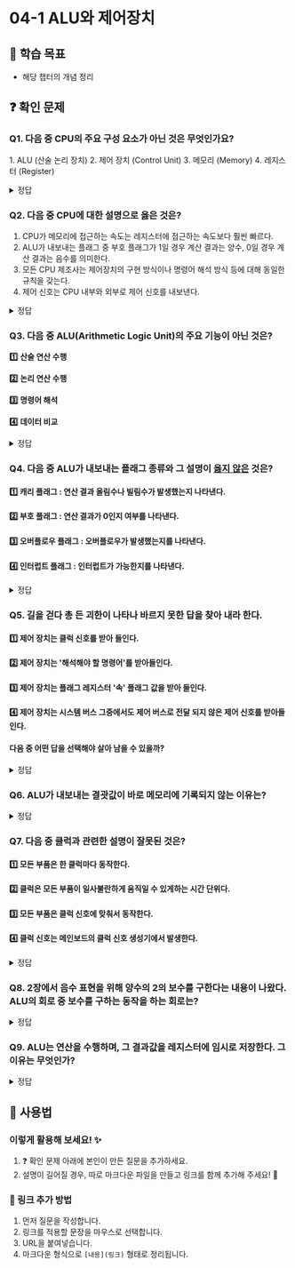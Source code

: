 # 04-1 ALU와 제어장치

## 📌 학습 목표
- 해당 챕터의 개념 정리

## ❓ 확인 문제

### Q1. 다음 중 CPU의 주요 구성 요소가 아닌 것은 무엇인가요?

1️. ALU (산술 논리 장치)
2️. 제어 장치 (Control Unit)
3️. 메모리 (Memory)
4️. 레지스터 (Register)

<details>
<summary>정답</summary>

3️. 메모리 (Memory) X

- **3. 메모리**   
  - 메모리는 CPU외부에 존재하는 장치로, CPU가 필요할 때 데이터를 저장하거나 불러오는 역할을 합니다.
  - CPU 내부의 구성 요소는 아니지만, 명령어와 데이터를 저장하는 중요한 요소입니다.

**[해설]**

- **1. ALU(Arithmetic Logic Unit) - 산술 논리 장치**   
  - 덧셈, 뺄셈 등의 **산술 연산**과 AND, OR 같은 **논리 연산**을 주로 수행합니다.

- **2. 제어장치(Control Unit)**   
  - 프로그램 명령어를 해석하고. **CPU 내부 장치 및 외부 장치의 동작** 을 제어합니다
  - 연산 순서를 조정하며, 데이터 흐름을 관리하는 역할을 합니다.
  
- **4. 레지스터(Register)**  ❌ 
  - CPU 내부에 존재하는 **고속 임시 저장소**로, 연산에 필요한 데이터를 저장하고 관리합니다.
  - 메모리보다 속도가 빠르며, 연산 시 자주 사용합니다.
---

</details>

### Q2. 다음 중 **CPU에 대한 설명으로 옳은 것**은?

1. CPU가 메모리에 접근하는 속도는 레지스터에 접근하는 속도보다 훨씬 빠르다. 
2. ALU가 내보내는 플래그 중 부호 플래그가 1일 경우 계산 결과는 양수, 0일 경우 계산 결과는 음수를 의미한다. 
3. 모든 CPU 제조사는 제어장치의 구현 방식이나 명령어 해석 방식 등에 대해 동일한 규칙을 갖는다. 
4. 제어 신호는 CPU 내부와 외부로 제어 신호를 내보낸다.

<details>
<summary>정답</summary>

④ 제어 신호는 CPU 내부와 외부로 제어 신호를 내보낸다.

**[해설]**  

- **① CPU가 메모리에 접근하는 속도는 레지스터에 접근하는 속도보다 훨씬 빠르다.**  ❌ 
  - CPU의 **레지스터(Register)는 CPU 내부에 위치하여 가장 빠르게 접근할 수 있는 저장 공간**이다.  
  - 반면, **메모리(RAM)는 CPU 외부에 위치하며, 데이터를 읽고 쓰기 위해 버스를 통해 접근해야 하므로 속도가 상대적으로 느리다.**  
  - 일반적으로 **레지스터 > 캐시 메모리 > RAM > SSD/HDD 순으로 접근 속도가 빠르다.**  

- **② ALU가 내보내는 플래그 중 부호 플래그가 1일 경우 계산 결과는 양수, 0일 경우 계산 결과는 음수를 의미한다.**  ❌
  - **부호 플래그(Sign Flag, SF)**는 연산 결과의 최상위 비트(MSB, Most Significant Bit)를 나타내는 플래그이다.  
  - **부호 비트가 1이면 음수, 0이면 양수를 의미한다.** (2의 보수 표현 사용)  
  - 따라서 **부호 플래그가 1이면 음수, 0이면 양수를 의미하므로 문제의 설명이 틀렸다.**  

- **③ 모든 CPU 제조사는 제어장치의 구현 방식이나 명령어 해석 방식 등에 대해 동일한 규칙을 갖는다.**  ❌
  - CPU의 설계 방식은 제조사마다 다를 수 있다.  
  - 예를 들어, **Intel과 AMD의 CPU는 명령어 집합 아키텍처(ISA)가 유사하지만, 마이크로아키텍처 설계 방식은 다르다.**  
  - 또한, **RISC 계열(CPU 명령어가 단순한 구조)과 CISC 계열(CPU 명령어가 복잡한 구조) CPU는 명령어 처리 방식이 다르다.**  
  - 따라서 **모든 CPU 제조사가 동일한 규칙을 갖는 것은 아니다.**  

- **④ 제어 신호는 CPU 내부와 외부로 제어 신호를 내보낸다.**  ✅
  - **제어 장치(Control Unit, CU)는 CPU 내부와 외부의 장치들이 올바르게 동작하도록 제어 신호를 생성하여 전달한다.**  
  - **CPU 내부에서는 ALU, 레지스터 등의 동작을 제어하며, 외부에서는 메모리, 입출력 장치 등과의 데이터 교환을 관리한다.**  
  - 예를 들어, **메모리 읽기(Read), 쓰기(Write) 신호, 인터럽트 신호, 동기 신호 등이 포함된다.**  
  - 따라서 **제어 신호는 CPU 내부뿐만 아니라 외부로도 출력된다.**


---

</details>

### Q3. 다음 중 ALU(Arithmetic Logic Unit)의 주요 기능이 아닌 것은?

**1️⃣** **산술 연산 수행**

**2️⃣** **논리 연산 수행**

**3️⃣** **명령어 해석**

**4️⃣** **데이터 비교**

<details>
<summary>정답</summary>

**3️⃣** **명령어 해석**

**[해설]**

**1️⃣,2️⃣,4️⃣** **ALU** 수행 연산
1. 덧셈,뺄셈,곱셈,나눗셈 등 기본적인 산술 연산을 수행함
2. AND, OR, XOR, NOT 등의 논리 연산을 수행함
4. 크기 비교(A>B, A==B)등의 연산을 수행함
- ※ 비교 연산의 결과는 조건 플래그에 저장되어 추후 조건 명령어에서 사용 가능

**3️⃣** 명령어 해석 -> **제어장치** 담당


---

</details>

### Q4. 다음 중 ALU가 내보내는 플래그 종류와 그 설명이 <U>옳지 않은</U> 것은?

#### 1️⃣ 캐리 플래그 : 연산 결과 올림수나 빌림수가 발생했는지 나타낸다.
#### 2️⃣ 부호 플래그 : 연산 결과가 0인지 여부를 나타낸다.
#### 3️⃣ 오버플로우 플래그 : 오버플로우가 발생했는지를 나타낸다.
#### 4️⃣ 인터럽트 플래그 : 인터럽트가 가능한지를 나타낸다.

<details>
<summary>정답</summary>

#### 2️⃣ 부호 플래그

- 부호 플래그는 연산 결과의 부호를 나타냅니다.
- 연산 결과가 0인지 여부를 나타내는 플래그는 제로 플래그 입니다.
- 부호 플래그의 활용
    - 레지스터에 결과값이 이진수로 저장되었을 때, 플래그 레지스터에서 부호 플래그가 1임을 확인한다면 결과값에 2의 보수를 취하여 표현되는 음수 값으로 변환할 수 있습니다.

---

</details>

### Q5. 길을 걷다 총 든 괴한이 나타나 바르지 못한 답을 찾아 내라 한다.

#### 1️⃣ 제어 장치는 클럭 신호를 받아 들인다.
#### 2️⃣ 제어 장치는 '해석해야 할 명령어'를 받아들인다. 
#### 3️⃣ 제어 장치는 플래그 레지스터 '속' 플래그 값을 받아 들인다.
#### 4️⃣ 제어 장치는 시스템 버스 그중에서도 제어 버스로 전달 되지 않은 제어 신호를 받아들인다.

#### 다음 중 어떤 답을 선택해야 살아 남을 수 있을까?

<details>

<summary>정답</summary>

4번

- **제어 장치**   
  - 제어 장치는 제어 신호를 내보내고 명령어를 해석하는 부품입니다.
  - 연산 순서를 조정하며, 데이터 흐름을 관리하는 역할을 합니다.

**[해설]**

  
- **4  제어 장치는 시스템 버스 그중에서도 제어 버스로 전달 되지 않은 제어 신호를 받아들인다.**  ❌ 
  - 제어 장치는 제어 버스 로 전달된 제어 신호를 받아들입니다. 

---

</details>

### Q6. ALU가 내보내는 결괏값이 바로 메모리에 기록되지 않는 이유는?

<details>
<summary>정답</summary>

<h4>메모리에 바로 기록하면 프로그램 실행속도가 느려지기 때문</h4>

연산 후, 결괏값은 최종적으로 메모리에 기록된다. 그럼 레지스터를 거치지 않으면 과정이 하나 줄어든다고 생각할 수도 있다. 그러나 ALU가 매번 메모리에 접근한다면 레지스터에 접근하는 것보다 느리기 때문에 결과적으로 프로그램 실행속도가 느려지게 된다.

</details>

### Q7. 다음 중 클럭과 관련한 설명이 잘못된 것은?

#### 1️⃣ 모든 부품은 한 클럭마다 동작한다.
#### 2️⃣ 클럭은 모든 부품이 일사불란하게 움직일 수 있게하는 시간 단위다.
#### 3️⃣ 모든 부품은 클럭 신호에 맞춰서 동작한다.
#### 4️⃣ 클럭 신호는 메인보드의 클럭 신호 생성기에서 발생한다.

<details>
<summary>정답</summary>

<h4>1️⃣ 모든 부품은 한 클럭마다 동작한다.</h4>

- 컴퓨터 부품의 동작은 여러 클럭에 걸쳐서 동작할 수도 있다.

---
2️⃣ 클럭은 모든 부품이 일사불란하게 움직일 수 있게하는 시간 단위다.
	- 클럭 신호는 둘 이상의 디지털 장치가 일정한 속도로 동작할 수 있도록 하고 이 단위가 클럭

3️⃣ 모든 부품은 클럭 신호에 맞춰서 동작한다.
	- 컴퓨터의 모든 장치는 일정한 속도로 동작하기 위해 클럭 신호에 맞춰 동작

4️⃣ 클럭 신호는 메인보드의 클럭 신호 생성기에서 발생한다.
	- 클럭 신호는 메인보드의 클럭 생성기(수정 발진기 + 위상동기회로)를 통해 생성됨

</details>

### Q8. 2장에서 음수 표현을 위해 양수의 2의 보수를 구한다는 내용이 나왔다. ALU의 회로 중 보수를 구하는 동작을 하는 회로는?

<details>
<summary>정답</summary>

<h4>보수기</h4>

- ALU에는 덧셈 작업을 수행하는 가산기, 뺄셈을 수행하는 보수기, 비트 시프팅 연산을 하는 시프터, 오버플로우를 검출하는 오버플로우 검출기 등의 회로가 존재한다.
- 이 중, 보수기가 뺄셈을 진행하는 과정은 A - B를 B의 음수를 구해 A + (-B)로 변환한 뒤, 가산기의 도움을 받아 뺄셈을 진행한다.
- 즉, 보수기는 음수 표현을 위해 2의 보수를 구하는 작업을 하는 ALU 회로이다.

</details>

### Q9. ALU는 연산을 수행하며, 그 결과값을 레지스터에 임시로 저장한다. 그 이유는 무엇인가?

<details>
<summary>정답</summary>

- CPU가 레지스터에 접근하는 속도가 CPU가 메모리에 접근하는 속도보다 더 빠르기 때문

</details>


## 📝 사용법  
### 이렇게 활용해 보세요! ✨  
1. ❓ 확인 문제 아래에 본인이 만든 질문을 추가하세요.  
2. 설명이 길어질 경우, 따로 마크다운 파일을 만들고 링크를 함께 추가해 주세요! 🔗  

### 🔗 링크 추가 방법  
1. 먼저 질문을 작성합니다.  
2. 링크를 적용할 문장을 마우스로 선택합니다.  
3. URL을 붙여넣습니다.  
4. 마크다운 형식으로 `[내용](링크)` 형태로 정리됩니다.  
